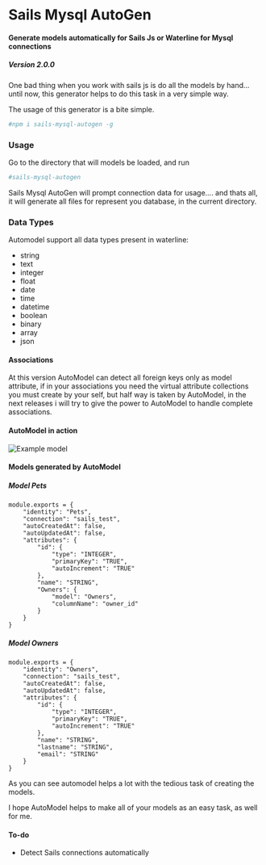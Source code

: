 # Sails Mysql AutoGen
#### Generate models automatically for Sails Js or Waterline for Mysql connections

##### Version 2.0.0

One bad thing when you work with sails js is do all the models by hand... until now, this generator helps to do this task in a very simple way.


The usage of this generator is a bite simple.

```sh
#npm i sails-mysql-autogen -g
```

### Usage

Go to the directory that will models be loaded, and run

```sh
#sails-mysql-autogen
```

Sails Mysql AutoGen will prompt connection data for usage.... and thats all, it will generate all files for represent you database, in the current directory.

### Data Types
Automodel support all data types present in waterline:
* string
* text
* integer
* float
* date
* time
* datetime
* boolean
* binary
* array
* json

#### Associations
At this version AutoModel can detect all foreign keys only as model attribute, if in your associations you need the virtual attribute collections you must create by your self, but half way is taken by AutoModel, in the next releases i will try to give the power to AutoModel to handle complete associations.

#### AutoModel in action

![Example model](http://www.legalintelligence.cl/sails_test.png?raw=true "Example Model")

#### Models generated by AutoModel
##### Model Pets

```
module.exports = {
    "identity": "Pets",
    "connection": "sails_test",
    "autoCreatedAt": false,
    "autoUpdatedAt": false,
    "attributes": {
        "id": {
            "type": "INTEGER",
            "primaryKey": "TRUE",
            "autoIncrement": "TRUE"
        },
        "name": "STRING",
        "Owners": {
            "model": "Owners",
            "columnName": "owner_id"
        }
    }
}
```

##### Model Owners

```
module.exports = {
    "identity": "Owners",
    "connection": "sails_test",
    "autoCreatedAt": false,
    "autoUpdatedAt": false,
    "attributes": {
        "id": {
            "type": "INTEGER",
            "primaryKey": "TRUE",
            "autoIncrement": "TRUE"
        },
        "name": "STRING",
        "lastname": "STRING",
        "email": "STRING"
    }
}
```

As you can see automodel helps a lot with the tedious task of creating the models.

I hope AutoModel helps to make all of your models as an easy task, as well for me.

#### To-do
- Detect Sails connections automatically